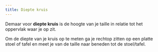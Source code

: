 ```yaml
---
title: Diepte kruis
---
```


Demaar voor **diepte kruis** is de hoogte van je taille in relatie tot het oppervlak waar je op zit.

Om de diepte van je kruis op te meten ga je rechtop zitten op een platte stoel of tafel en meet je van de taille naar beneden tot de stoel/tafel.
<MeasieImage />
